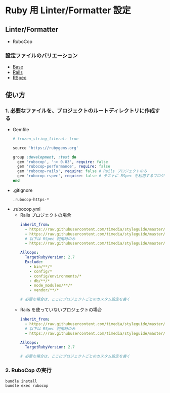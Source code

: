 # Ruby 用 Linter/Formatter 設定

## Linter/Formatter
- RuboCop

### 設定ファイルのバリエーション
- [Base](./rubocop/base.yml)
- [Rails](./rubocop/rails.yml)
- [RSpec](./rubocop/rspec.yml)

## 使い方
### 1. 必要なファイルを、プロジェクトのルートディレクトリに作成する
- Gemfile
  ```ruby
  # frozen_string_literal: true

  source 'https://rubygems.org'

  group :development, :test do
    gem 'rubocop', '~> 0.83', require: false
    gem 'rubocop-performance', require: false
    gem 'rubocop-rails', require: false # Rails プロジェクトのみ
    gem 'rubocop-rspec', require: false # テストに RSpec を利用するプロジェクトのみ
  end
  ```
- .gitignore
  ```gitignore
  .rubocop-https-*
  ```
- .rubocop.yml
  - Rails プロジェクトの場合
    ```yaml
    inherit_from:
      - https://raw.githubusercontent.com/timedia/styleguide/master/ruby/rubocop/base.yml
      - https://raw.githubusercontent.com/timedia/styleguide/master/ruby/rubocop/rails.yml
      # 以下は RSpec 利用時のみ
      - https://raw.githubusercontent.com/timedia/styleguide/master/ruby/rubocop/rspec.yml

    AllCops:
      TargetRubyVersion: 2.7
      Exclude:
        - bin/**/*
        - config/*
        - config/environments/*
        - db/**/*
        - node_modules/**/*
        - vendor/**/*

    # 必要な場合は、ここにプロジェクトごとのカスタム設定を書く
    ```
  - Rails を使っていないプロジェクトの場合
    ```yaml
    inherit_from:
      - https://raw.githubusercontent.com/timedia/styleguide/master/ruby/rubocop/base.yml
      # 以下は RSpec 利用時のみ
      - https://raw.githubusercontent.com/timedia/styleguide/master/ruby/rubocop/rspec.yml

    AllCops:
      TargetRubyVersion: 2.7

    # 必要な場合は、ここにプロジェクトごとのカスタム設定を書く
    ```

### 2. RuboCop の実行
```sh
bundle install
bundle exec rubocop
```
